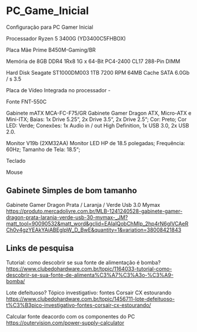 # PC_Game_Inicial
Configuração para PC Gamer Inicial

Processador	Ryzen 5 3400G (YD3400C5FHBOX)

Placa Mãe	Prime B450M-Gaming/BR

Memória de 8GB DDR4 1Rx8 1G x 64-Bit PC4-2400 CL17 288-Pin DIMM 

Hard Disk Seagate ST1000DM003 1TB 7200 RPM 64MB Cache SATA 6.0Gb / s 3.5 

Placa de Vídeo	Integrada no processador	 - 	

Fonte	FNT-550C

Gabinete mATX	MCA-FC-F75/GR Gabinete Gamer Dragon ATX, Micro-ATX e Mini-ITX; Baias: 1x Drive 5.25“, 2x Drive 3.5“, 2x Drive 2.5“; Cor: Preto; Cor LED: Verde; Conexões: 1x Audio in / out High Definition, 1x USB 3.0, 2x USB 2.0. 
			
Monitor	V19b (2XM32AA)  Monitor LED HP de 18.5 polegadas; Frequência: 60Hz; Tamanho de Tela: 18.5“;


Teclado 

Mouse 

## Gabinete Simples de bom tamanho

Gabinete Gamer Dragon Prata / Laranja / Verde Usb 3.0 Mymax 
https://produto.mercadolivre.com.br/MLB-1241240528-gabinete-gamer-dragon-prata-laranja-verde-usb-30-mymax-_JM?matt_tool=90090532&matt_word&gclid=EAIaIQobChMIp_2hp4rN6gIVCAeRCh0v4gzYEAkYAiABEgIpW_D_BwE&quantity=1&variation=38008421843

## Links de pesquisa

Tutorial: como descobrir se sua fonte de alimentação é bomba?
https://www.clubedohardware.com.br/topic/1164033-tutorial-como-descobrir-se-sua-fonte-de-alimenta%C3%A7%C3%A3o-%C3%A9-bomba/

Lote defeituoso? Tópico investigativo: fontes Corsair CX estourando
https://www.clubedohardware.com.br/topic/1456711-lote-defeituoso-t%C3%B3pico-investigativo-fontes-corsair-cx-estourando/

Calcular fonte deacordo com os componentes do PC
https://outervision.com/power-supply-calculator


